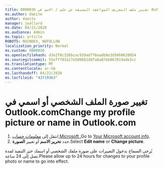 ```yaml
---
title: 8000036 تغيير ملف التعريف الموافقة المسبقة عن علم / الاسم في Outlook.com
ms.author: daeite
author: daeite
manager: joallard
ms.date: 04/21/2020
ms.audience: Admin
ms.topic: article
ROBOTS: NOINDEX, NOFOLLOW
localization_priority: Normal
ms.custom: 8000036
ms.openlocfilehash: d3e2f8c326bcac939ad7f6eadb8e3d5060620054
ms.sourcegitcommit: 55eff703a17e500681d8fa6a87eb067019ade3cc
ms.translationtype: MT
ms.contentlocale: ar-SA
ms.lasthandoff: 04/22/2020
ms.locfileid: "43719363"
---
```

# <a name="change-my-profile-picture-or-name-in-outlookcom"></a><span data-ttu-id="67244-102">تغيير صورة الملف الشخصي أو اسمي في Outlook.com</span><span class="sxs-lookup"><span data-stu-id="67244-102">Change my profile picture or name in Outlook.com</span></span>

1. <span data-ttu-id="67244-103">انتقل إلى [معلومات حساب Microsoft .](https://go.microsoft.com/fwlink/p/?linkid=860841)</span><span class="sxs-lookup"><span data-stu-id="67244-103">Go to [Your Microsoft account info](https://go.microsoft.com/fwlink/p/?linkid=860841).</span></span>
1. <span data-ttu-id="67244-104">حدد **تحرير الاسم** أو تغيير **الصورة**.</span><span class="sxs-lookup"><span data-stu-id="67244-104">Select **Edit name** or **Change picture**.</span></span>

<span data-ttu-id="67244-105">يُرجى السماح بدخول التغييرات على صورة ملفك الشخصي أو اسمك حيز التنفيذ لمدة تصل إلى 24 ساعة.</span><span class="sxs-lookup"><span data-stu-id="67244-105">Please allow up to 24 hours for changes to your profile photo or name to go into effect.</span></span>